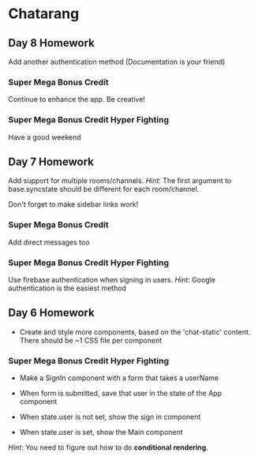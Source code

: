 # Chatarang

## Day 8 Homework

Add another authentication method (Documentation is your friend)

### Super Mega Bonus Credit

Continue to enhance the app. Be creative!

### Super Mega Bonus Credit Hyper Fighting

Have a good weekend

## Day 7 Homework

Add support for multiple rooms/channels. _Hint_: The first argument to base.syncstate should be different for each room/channel.

Don't forget to make sidebar links work!

### Super Mega Bonus Credit

Add direct messages too

### Super Mega Bonus Credit Hyper Fighting

Use firebase authentication when signing in users. _Hint_: Google authentication is the easiest method

## Day 6 Homework

* Create and style more components, based on the 'chat-static' content. There should be ~1 CSS file per component

### Super Mega Bonus Credit Hyper Fighting

* Make a SignIn component with a form that takes a userName

* When form is submitted, save that user in the state of the App component

* When state.user is not set, show the sign in component

* When state.user is set, show the Main component

_Hint_: You need to figure out how to do **conditional rendering**.